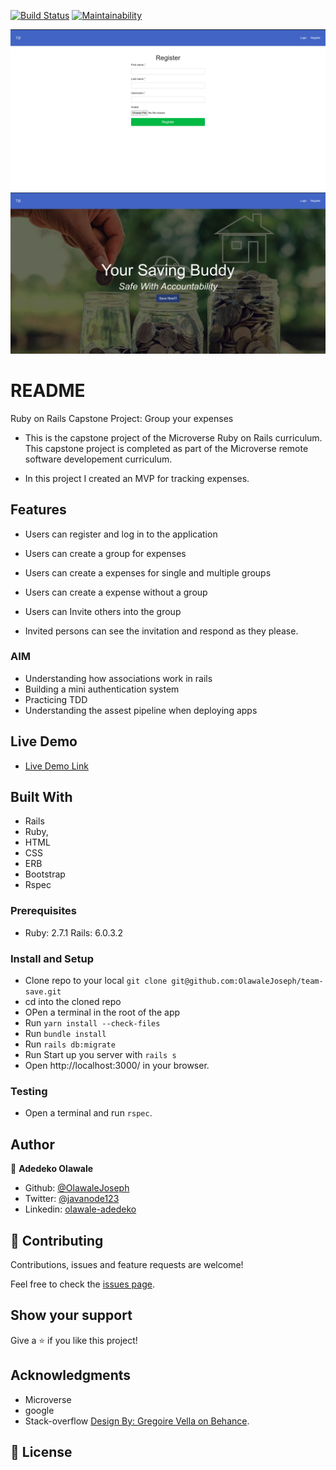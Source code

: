[![Build Status](https://travis-ci.org/OlawaleJoseph/team-save.svg?branch=develop)](https://travis-ci.org/OlawaleJoseph/team-save) [![Maintainability](https://api.codeclimate.com/v1/badges/7d3d0edb9439320812f5/maintainability)](https://codeclimate.com/github/OlawaleJoseph/team-save/maintainability)

![screenshot](app/assets/images/ss.png)
![screenshot](app/assets/images/ss1.png)

# README
Ruby on Rails Capstone Project: Group your expenses

- This is the capstone project of the Microverse Ruby on Rails curriculum. This capstone project is completed as part of the Microverse remote software developement curriculum.

- In this project I created an MVP for tracking expenses. 

## Features

- Users can register and log in to the application

- Users can create a group for expenses

- Users can create a expenses for single and multiple groups

- Users can create a expense without a group

- Users can Invite others into the group

- Invited persons can see the invitation and respond as they please.

### AIM
- Understanding how associations work in rails
- Building a mini authentication system
- Practicing TDD
- Understanding the assest pipeline when deploying apps 

## Live Demo

- [Live Demo Link](https://limitless-coast-23786.herokuapp.com)

## Built With
- Rails
- Ruby,
- HTML
- CSS
- ERB
- Bootstrap
- Rspec

### Prerequisites

- Ruby: 2.7.1 Rails: 6.0.3.2

### Install and Setup

- Clone repo to your local `git clone git@github.com:OlawaleJoseph/team-save.git`
- cd into the cloned repo
- OPen a terminal in the root of the app
- Run `yarn install --check-files`
- Run `bundle install`
- Run `rails db:migrate`
- Run Start up you server with `rails s`
- Open http://localhost:3000/ in your browser.

### Testing
- Open a terminal and run `rspec`.

## Author

👤 **Adedeko Olawale**

- Github: [@OlawaleJoseph](https://github.com/OlawaleJoseph)
- Twitter: [@javanode123](https://twitter.com/javanode123)
- Linkedin: [olawale-adedeko](http://www.linkedin.com/in/olawale-adedeko)

## 🤝 Contributing

Contributions, issues and feature requests are welcome!

Feel free to check the [issues page](https://github.com/OlawaleJoseph/team-save/issues).

## Show your support

Give a ⭐️ if you like this project!

## Acknowledgments

- Microverse
- google
- Stack-overflow
[Design By: Gregoire Vella on Behance](https://www.behance.net/gallery/19759151/Snapscan-iOs-design-and-branding?tracking_source=).

## 📝 License